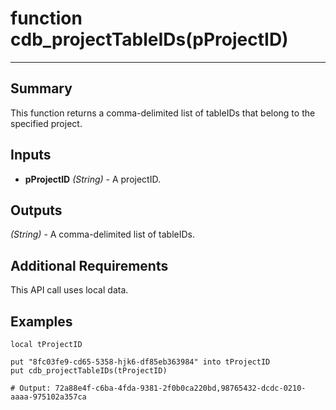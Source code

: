 # function cdb_projectTableIDs(pProjectID)
---
## Summary
This function returns a comma-delimited list of tableIDs that belong to the specified project.

## Inputs
* **pProjectID** *(String)* - A projectID.

## Outputs
*(String)* - A comma-delimited list of tableIDs.

## Additional Requirements
This API call uses local data.

## Examples
```livecodeserver
local tProjectID

put "8fc03fe9-cd65-5358-hjk6-df85eb363984" into tProjectID
put cdb_projectTableIDs(tProjectID)

# Output: 72a88e4f-c6ba-4fda-9381-2f0b0ca220bd,98765432-dcdc-0210-aaaa-975102a357ca
```